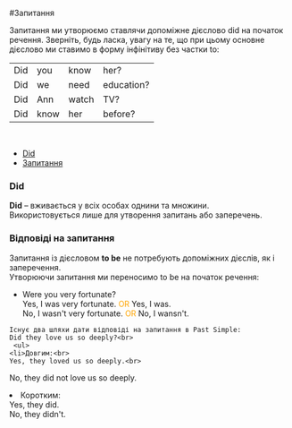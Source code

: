 #Запитання

Запитання ми утворюємо ставлячи допоміжне дієслово <span class="]1">did на початок речення. Зверніть, будь ласка, увагу на те, що при цьому
основне дієслово ми ставимо в форму інфінітиву без частки to:

<table>
    <tr>
        <td>Did</td>
        <td>you</td>
        <td>know</td>
        <td>her?</td>
    </tr>
    <tr>
        <td>Did</td>
        <td>we</td>
        <td>need</td>
        <td>education?</td>
    </tr>
     <tr>
        <td>Did</td>
        <td>Ann</td>
        <td>watch</td>
        <td>TV?</td>
    </tr>
     <tr>
        <td>Did</td>
        <td>know</td>
        <td>her</td>
        <td>before?</td>
    </tr>
    </table>

<br>


<ul class="nav nav-tabs">
<li class="active"><a data-toggle="tab" href="#home">Did</a></li>
 <li><a data-toggle="tab" href="#menu1">Запитання</a></li>
 </ul>

<div class="tab-content">
  <div id="home" class="tab-pane fade in active">
    <h3>Did</h3>
    <p><b>Did</b> – вживається у всіх особах однини та множини.<br>
    Використовується лише для утворення запитань або заперечень.</p>
  </div>
  <div id="menu1" class="tab-pane fade">
    <h3>Відповіді на запитання</h3>
    Запитання із дієсловом <b>to be</b> не потребують допоміжних дієслів, як і заперечення.<br>
    Утворюючи запитання ми переносимо to be
на початок речення:
    <br>
    <ul>
    <li>Were you very fortunate?<br>
    Yes, I was very fortunate. <font color="orange">OR</font> Yes, I was.<br>
No, I wasn't very fortunate. <font color="orange">OR</font> No, I wansn't. </li>
</ul>
    
    Існує два шляхи дати відповіді на запитання в Past Simple:
    Did they love us so deeply?<br>
     <ul>
    <li>Довгим:<br>
    Yes, they loved us so deeply.<br>
No, they did not love us so deeply.</li>
<li>Коротким:<br>
    Yes, they did.<br>
No, they didn't.</li>
</ul>
   <!-- <p>Запитання в  Past Simple ми утворюватимемо за допомогою допоміжного дієслова did.<br>
    Це стосується як правильних, так і неправильних дієслів.<br>
    Як і у Past Simple, ставимо його на початок речення.</p>
    <i>I worked today. – Did she come here yesterday?</i>
    
    <br>
    <div class="add-wrap">
<span class="add">Звертаємо увагу!</span>
<div class="add-text">
Якщо в реченні є <span class="p1">did</span>, воно слугує показником часової форми і закінчення <span class="p1">ed</span> ми не вживаємо.<br>
Неправильні ж слова ми ставимо в інфінітив:<br>
<i>She came here yesterday. – Did she come here yesterday?</i>
</div>
</div>
<p>
<div class="exmpl-wrap">
<span class="exmpl">Виняток:</span>
<div class="exmpl-text">
<b>To be</b> (Як і у Present Simple)<br>
<i>They were at work last week. – Were they at work last week?</i><br>
Тобто ми просто переносимо was/were на початок, без допомоги did.
</div>
</div>
</p>
  </div>
  -->
</div>